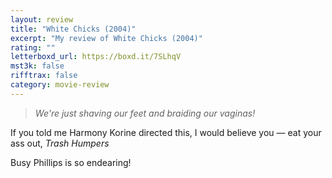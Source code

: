 ```yaml
---
layout: review
title: "White Chicks (2004)"
excerpt: "My review of White Chicks (2004)"
rating: ""
letterboxd_url: https://boxd.it/7SLhqV
mst3k: false
rifftrax: false
category: movie-review
---
```


<blockquote><i>We're just shaving our feet and braiding our vaginas!</i></blockquote>
If you told me Harmony Korine directed this, I would believe you — eat your ass out, <i>Trash Humpers</i>

Busy Phillips is so endearing!
